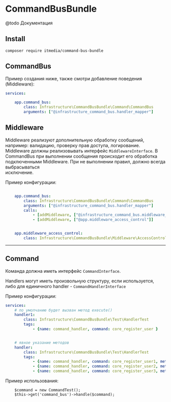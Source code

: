CommandBusBundle
==========

@todo Документация


Install
-------

```
composer require itmedia/command-bus-bundle 
```


CommandBus 
-----------

Пример создания ниже, также смотри добавление поведения (Middleware):

```yml
services:

    app.command_bus:
        class: Infrastructure\CommandBusBundle\Command\CommandBus
        arguments: ["@infrastructure_command_bus.handler_mapper"]
```


Middleware
----------

Middleware реализуют дополнительную обработку сообщений, например: валидацию, проверку прав доступа, логирование.
Middleware должны реализовывать интерфейс `MiddlewareInterface`. В CommandBus при выполнении сообщения
происходит его обработка подключенными Middleware. При не выполнении правил, должно всегда выбрасываться  
исключение.

Пример конфигурации:

```yml

    app.command_bus:
        class: Infrastructure\CommandBusBundle\Command\CommandBus
        arguments: ["@infrastructure_command_bus.handler_mapper"]
        calls:
            - [addMiddleware, ["@infrastructure_command_bus.middleware_validation"]]
            - [addMiddleware, ["@app.middleware_access_control"]]


    app.middleware_access_control:
        class: Infrastructure\CommandBusBundle\Middleware\AccessControlMiddleware

```



---



Command
-------

Команда должна иметь интерфейс `CommandInterface`.
 
Handlers могут иметь произвольную структуру, если используется, либо для единичного handler - `CommandHandlerInterface`

Пример конфигурации:

```yml
services:
    # по умолчанию будет вызван метод execute()
    handler1:
        class: Infrastructure\CommandBusBundle\Test\HandlerTest
        tags:
            - {name: command_handler, command: core_register_user } 


    # явное указание методов
    handler:
        class: Infrastructure\CommandBusBundle\Test\HandlerTest
        tags:
            - {name: command_handler, command: core_register_user1, method: methodName1 }
            - {name: command_handler, command: core_register_user2, method: methodName2 }
            - {name: command_handler, command: core_register_user3, method: methodName3 }
```

Пример использования:

```
    $command = new CommandTest();
    $this->get('command_bus')->handle($command);
```




